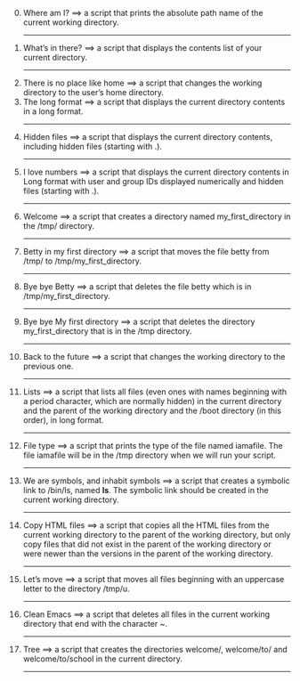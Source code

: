 0. Where am I? ==> a script that prints the absolute path name of the current working directory.<hr>
1. What’s in there? ==> a script that displays the contents list of your current directory.<hr>
2. There is no place like home ==> a script that changes the working directory to the user’s home directory.
3. The long format ==> a script that displays the current directory contents in a long format.<hr>
4. Hidden files ==> a script that displays the current directory contents, including hidden files (starting with .).<hr>
5. I love numbers ==> a script that displays the current directory contents in Long format with user and group IDs displayed numerically and hidden files (starting with .).<hr>
6. Welcome ==> a script that creates a directory named my_first_directory in the /tmp/ directory.<hr>
7. Betty in my first directory ==> a script that moves the file betty from /tmp/ to /tmp/my_first_directory.<hr>
8. Bye bye Betty ==> a script that deletes the file betty which is in /tmp/my_first_directory.<hr>
9. Bye bye My first directory ==> a script that deletes the directory my_first_directory that is in the /tmp directory.<hr>
10. Back to the future ==> a script that changes the working directory to the previous one.<hr>
11. Lists ==> a script that lists all files (even ones with names beginning with a period character, which are normally hidden) in the current directory and the parent of the working directory and the /boot directory (in this order), in long format.<hr>
12. File type ==> a script that prints the type of the file named iamafile. The file iamafile will be in the /tmp directory when we will run your script.<hr>
13. We are symbols, and inhabit symbols ==> a script that creates a symbolic link to /bin/ls, named __ls__. The symbolic link should be created in the current working directory.<hr>
14. Copy HTML files ==> a script that copies all the HTML files from the current working directory to the parent of the working directory, but only copy files that did not exist in the parent of the working directory or were newer than the versions in the parent of the working directory.<hr>
15. Let’s move ==> a script that moves all files beginning with an uppercase letter to the directory /tmp/u.<hr>
16. Clean Emacs ==> a script that deletes all files in the current working directory that end with the character ~.<hr>
17. Tree ==> a script that creates the directories welcome/, welcome/to/ and welcome/to/school in the current directory.<hr>
